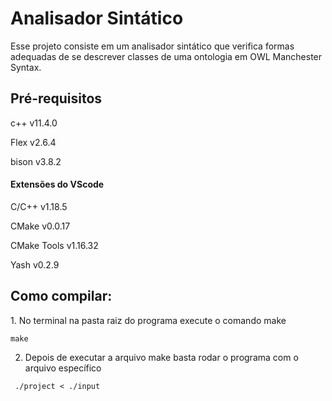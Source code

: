 <h1>Analisador Sintático</h1>
<p>Esse projeto consiste em um analisador sintático que verifica formas adequadas de se descrever classes de uma ontologia em OWL Manchester Syntax.</p>

<h2>Pré-requisitos</h2>
<p>c++ v11.4.0</p>
<p>Flex v2.6.4</p>
<p>bison v3.8.2</p>
<h4>Extensões do VScode</h4>
<p>C/C++ v1.18.5</p>
<p>CMake v0.0.17</p>
<p>CMake Tools v1.16.32</p>
<p>Yash v0.2.9</p>

<h2>Como compilar:</h2>
1. No terminal na pasta raiz do programa execute o comando make

````plaintext
make
````
2. Depois de executar a arquivo make basta rodar o programa com o arquivo específico

````plaintext
 ./project < ./input
